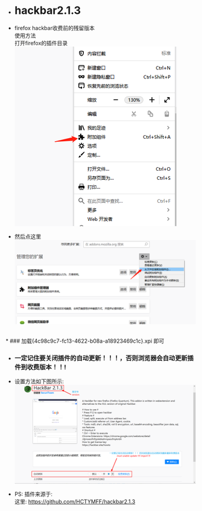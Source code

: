 * # hackbar2.1.3
* firefox hackbar收费前的残留版本</br>
使用方法</br>
打开firefox的插件目录</br>
![Image text](./img/1.png)

* 然后点这里</br>
![Image text](./img/2.png)
</br>
* ### 加载{4c98c9c7-fc13-4622-b08a-a18923469c1c}.xpi  即可

* ### 一定记住要关闭插件的自动更新！！！，否则浏览器会自动更新插件到收费版本！！!  
* 设置方法如下图所示:</br>
![unable updae](./img/3.png)

* PS: 插件来源于:  
这里: https://github.com/HCTYMFF/hackbar2.1.3
